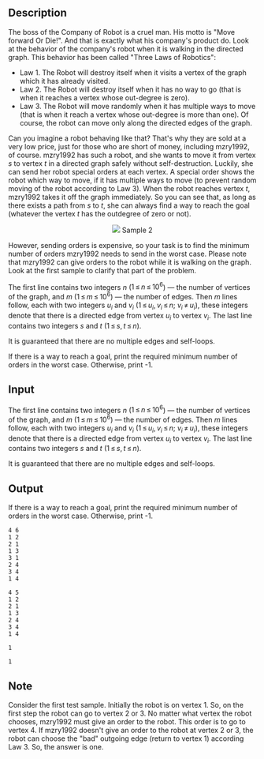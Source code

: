 ## Description

<div><p>The boss of the Company of Robot is a cruel man. His motto is "Move forward Or Die!". And that is exactly what his company's product do. Look at the behavior of the company's robot when it is walking in the directed graph. This behavior has been called "Three Laws of Robotics":</p><ul> <li> Law 1. The Robot will destroy itself when it visits a vertex of the graph which it has already visited. </li><li> Law 2. The Robot will destroy itself when it has no way to go (that is when it reaches a vertex whose out-degree is zero). </li><li> Law 3. The Robot will move randomly when it has multiple ways to move (that is when it reach a vertex whose out-degree is more than one). Of course, the robot can move only along the directed edges of the graph. </li></ul><p>Can you imagine a robot behaving like that? That's why they are sold at a very low price, just for those who are short of money, including mzry1992, of course. mzry1992 has such a robot, and she wants to move it from vertex <span class="tex-span"><i>s</i></span> to vertex <span class="tex-span"><i>t</i></span> in a directed graph safely without self-destruction. Luckily, she can send her robot special orders at each vertex. A special order shows the robot which way to move, if it has multiple ways to move (to prevent random moving of the robot according to Law 3). When the robot reaches vertex <span class="tex-span"><i>t</i></span>, mzry1992 takes it off the graph immediately. So you can see that, as long as there exists a path from <span class="tex-span"><i>s</i></span> to <span class="tex-span"><i>t</i></span>, she can always find a way to reach the goal (whatever the vertex <span class="tex-span"><i>t</i></span> has the outdegree of zero or not). </p><center> <img class="tex-graphics" src="file://6xIU3pCl.png" style="max-width: 100.0%;max-height: 100.0%;"> Sample 2 </center><p>However, sending orders is expensive, so your task is to find the minimum number of orders mzry1992 needs to send in the worst case. Please note that mzry1992 can give orders to the robot <span class="tex-font-style-bf">while it is walking</span> on the graph. Look at the first sample to clarify that part of the problem.</p></div><div class="input-specification"><p>The first line contains two integers <span class="tex-span"><i>n</i></span> (<span class="tex-span">1 ≤ <i>n</i> ≤ 10<sup class="upper-index">6</sup></span>) — the number of vertices of the graph, and <span class="tex-span"><i>m</i></span> (<span class="tex-span">1 ≤ <i>m</i> ≤ 10<sup class="upper-index">6</sup></span>) — the number of edges. Then <span class="tex-span"><i>m</i></span> lines follow, each with two integers <span class="tex-span"><i>u</i><sub class="lower-index"><i>i</i></sub></span> and <span class="tex-span"><i>v</i><sub class="lower-index"><i>i</i></sub></span> (<span class="tex-span">1 ≤ <i>u</i><sub class="lower-index"><i>i</i></sub>, <i>v</i><sub class="lower-index"><i>i</i></sub> ≤ <i>n</i></span>; <span class="tex-span"><i>v</i><sub class="lower-index"><i>i</i></sub> ≠ <i>u</i><sub class="lower-index"><i>i</i></sub></span>), these integers denote that there is a directed edge from vertex <span class="tex-span"><i>u</i><sub class="lower-index"><i>i</i></sub></span> to vertex <span class="tex-span"><i>v</i><sub class="lower-index"><i>i</i></sub></span>. The last line contains two integers <span class="tex-span"><i>s</i></span> and <span class="tex-span"><i>t</i></span> (<span class="tex-span">1 ≤ <i>s</i>, <i>t</i> ≤ <i>n</i></span>).</p><p>It is guaranteed that there are no multiple edges and self-loops.</p></div><div class="output-specification"><p>If there is a way to reach a goal, print the required minimum number of orders in the worst case. Otherwise, print -1.</p></div>

## Input

<p>The first line contains two integers <span class="tex-span"><i>n</i></span> (<span class="tex-span">1 ≤ <i>n</i> ≤ 10<sup class="upper-index">6</sup></span>) — the number of vertices of the graph, and <span class="tex-span"><i>m</i></span> (<span class="tex-span">1 ≤ <i>m</i> ≤ 10<sup class="upper-index">6</sup></span>) — the number of edges. Then <span class="tex-span"><i>m</i></span> lines follow, each with two integers <span class="tex-span"><i>u</i><sub class="lower-index"><i>i</i></sub></span> and <span class="tex-span"><i>v</i><sub class="lower-index"><i>i</i></sub></span> (<span class="tex-span">1 ≤ <i>u</i><sub class="lower-index"><i>i</i></sub>, <i>v</i><sub class="lower-index"><i>i</i></sub> ≤ <i>n</i></span>; <span class="tex-span"><i>v</i><sub class="lower-index"><i>i</i></sub> ≠ <i>u</i><sub class="lower-index"><i>i</i></sub></span>), these integers denote that there is a directed edge from vertex <span class="tex-span"><i>u</i><sub class="lower-index"><i>i</i></sub></span> to vertex <span class="tex-span"><i>v</i><sub class="lower-index"><i>i</i></sub></span>. The last line contains two integers <span class="tex-span"><i>s</i></span> and <span class="tex-span"><i>t</i></span> (<span class="tex-span">1 ≤ <i>s</i>, <i>t</i> ≤ <i>n</i></span>).</p><p>It is guaranteed that there are no multiple edges and self-loops.</p>

## Output

<p>If there is a way to reach a goal, print the required minimum number of orders in the worst case. Otherwise, print -1.</p>





```input1
4 6
1 2
2 1
1 3
3 1
2 4
3 4
1 4

```




```input2
4 5
1 2
2 1
1 3
2 4
3 4
1 4

```




```output1
1

```




```output2
1

```



## Note

<p>Consider the first test sample. Initially the robot is on vertex 1. So, on the first step the robot can go to vertex 2 or 3. No matter what vertex the robot chooses, mzry1992 must give an order to the robot. This order is to go to vertex 4. If mzry1992 doesn't give an order to the robot at vertex 2 or 3, the robot can choose the "bad" outgoing edge (return to vertex 1) according Law 3. So, the answer is one.</p>
